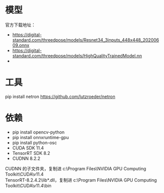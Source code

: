 # 模型

官方下载地址：
- https://digital-standard.com/threedpose/models/Resnet34_3inputs_448x448_20200609.onnx
- https://digital-standard.com/threedpose/models/HighQualityTrainedModel.nn
- 

# 工具

pip install netron
https://github.com/lutzroeder/netron

# 依赖

- pip install opencv-python
- pip install onnxruntime-gpu
- pip install python-osc
- CUDA SDK 11.4
- TensorRT SDK 8.2
- CUDNN 8.2.2

CUDNN 的子文件夹，复制进  c:\Program Files\NVIDIA GPU Computing Toolkit\CUDA\v11.4\
TensorRT-8.2.4.2\lib\*.dll，复制进  c:\Program Files\NVIDIA GPU Computing Toolkit\CUDA\v11.4\bin
